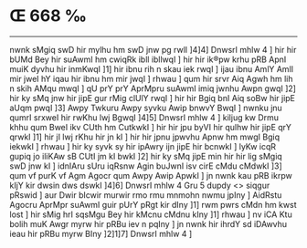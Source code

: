 # Œ 668 ‰
---
nwnk sMgiq swD hir mylhu hm swD jnw pg rwlI ]4]4] DnwsrI mhlw
4 ] hir hir bUMd Bey hir suAwmI hm cwiqRk ibll ibllwqI ] hir hir
ik®pw krhu pRB ApnI muiK dyvhu hir inmKwqI ]1] hir ibnu rih n skau
iek rwqI ] ijau ibnu AmlY AmlI mir jweI hY iqau hir ibnu hm mir
jwqI ] rhwau ] qum hir srvr Aiq Agwh hm lih n skih AMqu mwqI ]
qU prY prY AprMpru suAwmI imiq jwnhu Awpn gwqI ]2] hir ky sMq jnw
hir jipE gur rMig clUlY rwqI ] hir hir Bgiq bnI Aiq soBw hir jipE
aUqm pwqI ]3] Awpy Twkuru Awpy syvku Awip bnwvY BwqI ] nwnku jnu
qumrI srxweI hir rwKhu lwj BgwqI ]4]5] DnwsrI mhlw 4 ] kiljug
kw Drmu khhu qum BweI ikv CUth hm CutkwkI ] hir hir jpu byVI hir
qulhw hir jipE qrY qrwkI ]1] hir jI lwj rKhu hir jn kI ] hir hir
jpnu jpwvhu Apnw hm mwgI Bgiq iekwkI ] rhwau ] hir ky syvk sy hir
ipAwry ijn jipE hir bcnwkI ] lyKw icqR gupiq jo iliKAw sB CUtI jm
kI bwkI ]2] hir ky sMq jipE min hir hir lig sMgiq swD jnw kI ]
idnIAru sUru iqRsnw Agin buJwnI isv cirE cMdu cMdwkI ]3] qum vf purK
vf Agm Agocr qum Awpy Awip ApwkI ] jn nwnk kau pRB ikrpw kIjY
kir dwsin dws dswkI ]4]6]
DnwsrI mhlw 4 Gru 5 dupdy
<> siqgur pRswid ]
aur Dwir bIcwir murwir rmo rmu mnmohn nwmu jpIny ] AidRstu Agocru
AprMpr suAwmI guir pUrY pRgt kir dIny ]1] rwm pwrs cMdn hm kwst
lost ] hir sMig hrI sqsMgu Bey hir kMcnu cMdnu kIny ]1] rhwau ] nv
iCA Ktu bolih muK Awgr myrw hir pRBu iev n pqIny ] jn nwnk hir
ihrdY sd iDAwvhu ieau hir pRBu myrw BIny ]2]1]7] DnwsrI mhlw 4 ]
####
